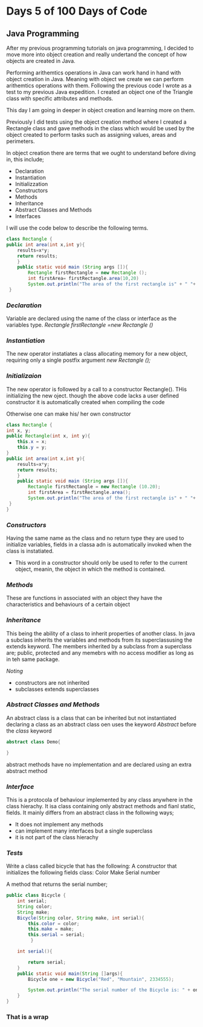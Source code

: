 # Days 5 of 100 Days of Code

## Java Programming 

After my previous programming tutorials on java programming, I decided to move more into object creation and really undertand the concept of how objects are created in Java.

Performing arithemtics operations in Java can work hand in hand with object creation in Java. Meaning with object we create we can perform arithemtics operations with them. Following the previous code I wrote as a test to my previous Java expedition. I created an object one of the Triangle class with specific attributes and methods. 

This day I am going in deeper in object creation and learning more on them.

Previously I did tests using the object creation method where I created a Rectangle class and gave methods in the class which would be used by the object created to perform tasks such as assigning values, areas and perimeters.

In object creation there are terms that we ought to understand before diving in, this include;
 - Declaration
 - Instantiation 
 - Initializzation 
 - Constructors 
 - Methods 
 - Inheritance 
 - Abstract Classes and Methods 
 - Interfaces 
 
I will use the code below to describe the following terms.
```Java 
class Rectangle {
public int area(int x,int y){
    results=x*y;
    return results;
    }
    public static void main (String args []){
        Rectangle firstRectangle = new Rectangle ();
        int firstArea= firstRectangle.area(10,20)
        System.out.println("The area of the first rectangle is" + " "+ firstArea);
 }
```
### *Declaration*
Variable are declared using the name of the class or interface as the variables type.
_Rectangle firstRectangle =new Rectangle ()_

### *Instantiation*
The new operator instatiates a class allocating memory for a new object, requiring only a single postfix argument 
_new Rectangle ();_

### *Initializaion*
The new operator is followed by a call to a constructor Rectangle(). THis initializing the new oject. though the above code lacks a user defined constructor it is automatically created when compiling the code

Otherwise one can make his/ her own constructor
```Java 
class Rectangle {
int x, y;
public Rectangle(int x, int y){
    this.x = x;
    this.y = y;
}
public int area(int x,int y){
    results=x*y;
    return results;
    }
    public static void main (String args []){
        Rectangle firstRectangle = new Rectangle (10.20);
        int firstArea = firstRectangle.area();
        System.out.println("The area of the first rectangle is" + " "+ firstArea);
 }
}
```
### *Constructors*
Having the same name as the class and no return type they are used to initialize variables, fields in a classa adn is automatically invoked when the class is instatiated.
 - This word in a constructor should only be used to refer to the current object, meanin, the object in which the method is contained.

### *Methods*
 These are functions in associated with an object they have the characteristics and behaviours of a certain object

### *Inheritance*

 This being the ability of a class to inherit properties of another class. In java a subclass inherits the variables and methods from its superclassusing the extends keyword.
 The members inherited by a subclass from a superclass are; public, protected and any memebrs with no access modifier as long as in teh same package.

 _Noting_ 
 - constructors are not inherited 
 - subclasses extends superclasses

### *Abstract Classes and Methods* 
 An abstract class is a class that can be inherited but not instantiated
 declaring a class as an abstract class oen uses the keyword _Abstract_ before the _class_ keyword
 ```Java
 abstract class Demo{

 }
 ```
 abstract methods have no implementation and are declared using an extra abstract method

### *Interface* 
 This is a protocola of behaviour implemented by any class anywhere in the class hierachy. It isa class containing  only abstract methods and fianl static, fields.
 It mainly differs from an abstract class in the following ways;
  - It does not implement any methods
  - can implement many interfaces but a single superclass 
  - it is not part of the class hierachy 

### *Tests*
Write a class called bicycle that has the following:
 A constructor that initializes the following fields class:
  Color
  Make
  Serial number

 A method that returns the serial number;
 
```Java
public class Bicycle {
    int serial;
    String color;
    String make;
    Bicycle(String color, String make, int serial){
        this.color = color;
        this.make = make;
        this.serial = serial;
         }

    int serial(){

        return serial;
    }
    public static void main(String []args){
        Bicycle one = new Bicycle("Red", "Mountain", 2334555);

        System.out.println("The serial number of the Bicycle is: " + one.serial());
    }
}
```

### That is a  wrap